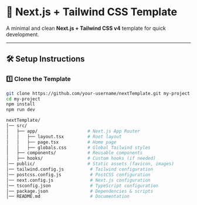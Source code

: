 # 🚀 Next.js + Tailwind CSS Template

A minimal and clean **Next.js + Tailwind CSS v4** template for quick development.

---

## 🛠 **Setup Instructions**

### 1️⃣ Clone the Template

```sh
git clone https://github.com/your-username/nextTemplate.git my-project
cd my-project
npm install
npm run dev
```

```sh
nextTemplate/
│── src/
│   ├── app/                   # Next.js App Router
│   │   ├── layout.tsx         # Root layout
│   │   ├── page.tsx           # Home page
│   │   ├── globals.css        # Global Tailwind styles
│   ├── components/            # Reusable components
│   ├── hooks/                 # Custom hooks (if needed)
│── public/                    # Static assets (favicon, images)
│── tailwind.config.js          # Tailwind configuration
│── postcss.config.js           # PostCSS configuration
│── next.config.js              # Next.js configuration
│── tsconfig.json               # TypeScript configuration
│── package.json                # Dependencies & scripts
│── README.md                   # Documentation
```
